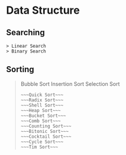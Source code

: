 # Data Structure

## Searching
```
> Linear Search
> Binary Search 
```

## Sorting

> Bubble Sort
> Insertion Sort
> Selection Sort
> ~~~Merge Sort~~~
> ~~~Quick Sort~~~
> ~~~Radix Sort~~~
> ~~~Shell Sort~~~
> ~~~Heap Sort~~~
> ~~~Bucket Sort~~~
> ~~~Comb Sort~~~
> ~~~Counting Sort~~~
> ~~~Bitonic Sort~~~
> ~~~Cocktail Sort~~~
> ~~~Cycle Sort~~~
> ~~~Tim Sort~~~
